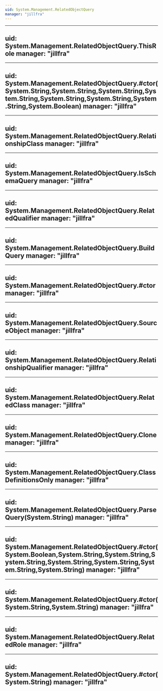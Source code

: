 ```yaml
---
uid: System.Management.RelatedObjectQuery
manager: "jillfra"
---
```


---
uid: System.Management.RelatedObjectQuery.ThisRole
manager: "jillfra"
---

---
uid: System.Management.RelatedObjectQuery.#ctor(System.String,System.String,System.String,System.String,System.String,System.String,System.String,System.Boolean)
manager: "jillfra"
---

---
uid: System.Management.RelatedObjectQuery.RelationshipClass
manager: "jillfra"
---

---
uid: System.Management.RelatedObjectQuery.IsSchemaQuery
manager: "jillfra"
---

---
uid: System.Management.RelatedObjectQuery.RelatedQualifier
manager: "jillfra"
---

---
uid: System.Management.RelatedObjectQuery.BuildQuery
manager: "jillfra"
---

---
uid: System.Management.RelatedObjectQuery.#ctor
manager: "jillfra"
---

---
uid: System.Management.RelatedObjectQuery.SourceObject
manager: "jillfra"
---

---
uid: System.Management.RelatedObjectQuery.RelationshipQualifier
manager: "jillfra"
---

---
uid: System.Management.RelatedObjectQuery.RelatedClass
manager: "jillfra"
---

---
uid: System.Management.RelatedObjectQuery.Clone
manager: "jillfra"
---

---
uid: System.Management.RelatedObjectQuery.ClassDefinitionsOnly
manager: "jillfra"
---

---
uid: System.Management.RelatedObjectQuery.ParseQuery(System.String)
manager: "jillfra"
---

---
uid: System.Management.RelatedObjectQuery.#ctor(System.Boolean,System.String,System.String,System.String,System.String,System.String,System.String,System.String)
manager: "jillfra"
---

---
uid: System.Management.RelatedObjectQuery.#ctor(System.String,System.String)
manager: "jillfra"
---

---
uid: System.Management.RelatedObjectQuery.RelatedRole
manager: "jillfra"
---

---
uid: System.Management.RelatedObjectQuery.#ctor(System.String)
manager: "jillfra"
---
